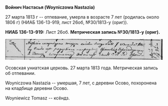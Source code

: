 **Войнич Настасья (Woyniczowa Nastazia)**

27 марта 1813 г -- отпевание, умерла в возрасте 7 лет (родилась около
1806 г) (НИАБ 136-13-919, лист 26об, №30/1813-у (ориг)).

**НИАБ 136-13-919:** Лист 26об. **Метрическая запись №30/1813-у
(ориг).**

![](./media/3f386d6a6650b30c0ee7441c26d8cfaf1e09e07e.png)

Осовская униатская церковь. 27 марта 1813 года. Метрическая запись об
отпевании.

Woyniczowa Nastazia -- умершая, 7 лет, с деревни Осово, похоронена на
кладбище деревни Осово.

Woyniewicz Tomasz -- ксёндз.
